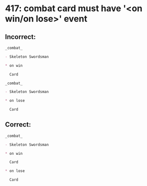 # 417: combat card must have '<on win/on lose>' event
## Incorrect:

```markdown
_combat_

- Skeleton Swordsman

* on win

  Card
```

```markdown
_combat_

- Skeleton Swordsman

* on lose

  Card
```

## Correct:

```markdown
_combat_

- Skeleton Swordsman

* on win

  Card

* on lose

  Card
```

